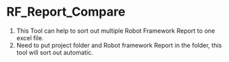 # RF_Report_Compare
1. This Tool can help to sort out multiple Robot Framework Report to one excel file.
2. Need to put project folder and Robot framework Report in the folder, this tool will sort out automatic. 
